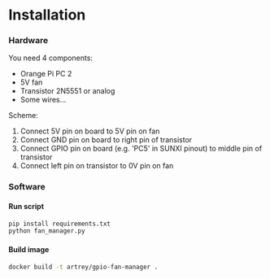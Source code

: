 # Installation

### Hardware

You need 4 components:

* Orange Pi PC 2
* 5V fan
* Transistor 2N5551 or analog
* Some wires...

Scheme:

1. Connect 5V pin on board to 5V pin on fan
2. Connect GND pin on board to right pin of transistor
3. Connect GPIO pin on board (e.g. 'PC5' in SUNXI pinout) to middle pin of transistor
4. Connect left pin on transistor to 0V pin on fan

### Software

#### Run script

```bash
pip install requirements.txt
python fan_manager.py
```

#### Build image

```bash
docker build -t artrey/gpio-fan-manager .
```
